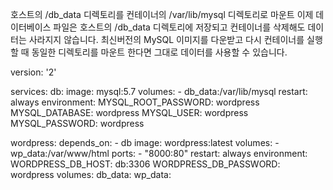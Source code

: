 호스트의 /db_data 디렉토리를 컨테이너의 /var/lib/mysql 디렉토리로 마운트
이제 데이터베이스 파일은 호스트의 /db_data 디렉토리에 저장되고 컨테이너를 삭제해도 데이터는 사라지지 않습니다. 
최신버전의 MySQL 이미지를 다운받고 다시 컨테이너를 실행할 때 동일한 디렉토리를 마운트 한다면 그대로 데이터를 사용할 수 있습니다.


version: '2'

services:
   db:
     image: mysql:5.7
     volumes:
       - db_data:/var/lib/mysql
     restart: always
     environment:
       MYSQL_ROOT_PASSWORD: wordpress
       MYSQL_DATABASE: wordpress
       MYSQL_USER: wordpress
       MYSQL_PASSWORD: wordpress

   wordpress:
     depends_on:
       - db
     image: wordpress:latest
     volumes:
       - wp_data:/var/www/html
     ports:
       - "8000:80"
     restart: always
     environment:
       WORDPRESS_DB_HOST: db:3306
       WORDPRESS_DB_PASSWORD: wordpress
volumes:
    db_data:
    wp_data:

